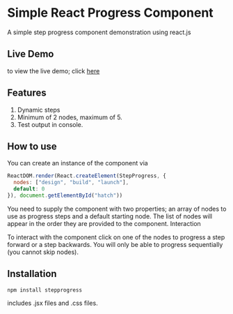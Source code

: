 # Simple React Progress Component

A simple step progress component demonstration using react.js

## Live Demo

to view the live demo; click [here](http://react-sandbox-callancarr.c9users.io)

## Features

1. Dynamic steps
1. Minimum of 2 nodes, maximum of 5.
1. Test output in console.

## How to use

You can create an instance of the component via

```javascript
ReactDOM.render(React.createElement(StepProgress, {
  nodes: ["design", "build", "launch"],
  default: 0
}), document.getElementById("hatch"))
```

You need to supply the component with two properties; an array of nodes to use as progress steps and a default starting node. The list of nodes will appear in the order they are provided to the component.
Interaction

To interact with the component click on one of the nodes to progress a step forward or a step backwards. You will only be able to progress sequentially (you cannot skip nodes).

## Installation

`npm install stepprogress`

includes .jsx files and .css files.